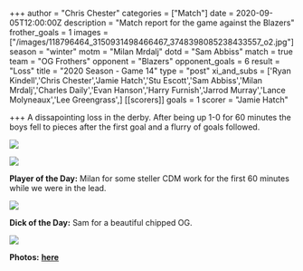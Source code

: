 +++
author = "Chris Chester"
categories = ["Match"]
date = 2020-09-05T12:00:00Z
description = "Match report for the game against the Blazers"
frother_goals = 1
images = ["/images/118796464_3150931498466467_3748398085238433557_o2.jpg"]
season = "winter"
motm = "Milan Mrdalj"
dotd = "Sam Abbiss"
match = true
team = "OG Frothers"
opponent = "Blazers"
opponent_goals = 6
result = "Loss"
title = "2020 Season - Game 14"
type = "post"
xi_and_subs = ['Ryan Kindell','Chris Chester','Jamie Hatch','Stu Escott','Sam Abbiss','Milan Mrdalj','Charles Daily','Evan Hanson','Harry Furnish','Jarrod Murray','Lance Molyneaux','Lee Greengrass',]
[[scorers]]
goals = 1
scorer = "Jamie Hatch"

+++
A dissapointing loss in the derby. After being up 1-0 for 60 minutes the boys fell to pieces after the first goal and a flurry of goals followed.

![](/images/118867938_3150930808466536_859710669650260602_o.jpg)

![](/images/118805532_3150931391799811_378029059053404884_o.jpg)

**Player of the Day:** Milan for some steller CDM work for the first 60 minutes while we were in the lead.

![](/images/118788047_3150930048466612_8021104760442189126_o.jpg)

**Dick of the Day:** Sam for a beautiful chipped OG.

![](/images/118904588_3150931591799791_6558984442796023495_o.jpg)

**Photos:** [**here**](https://www.facebook.com/NZSundayFootball/posts/3150935645132719)